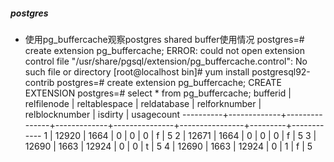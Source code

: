 ##### postgres

* 使用pg_buffercache观察postgres shared buffer使用情况
postgres=# create extension pg_buffercache;
ERROR:  could not open extension control file "/usr/share/pgsql/extension/pg_buffercache.control": No such file or directory
[root@localhost bin]# yum install postgresql92-contrib
postgres=# create extension pg_buffercache;
CREATE EXTENSION
postgres=# select * from pg_buffercache;
 bufferid | relfilenode | reltablespace | reldatabase | relforknumber | relblocknumber | isdirty | usagecount
----------+-------------+---------------+-------------+---------------+----------------+---------+------------
        1 |       12920 |          1664 |           0 |             0 |              0 | f       |          5
        2 |       12671 |          1664 |           0 |             0 |              0 | f       |          5
        3 |       12690 |          1663 |       12924 |             0 |              0 | t       |          5
        4 |       12690 |          1663 |       12924 |             0 |              1 | f       |          5




